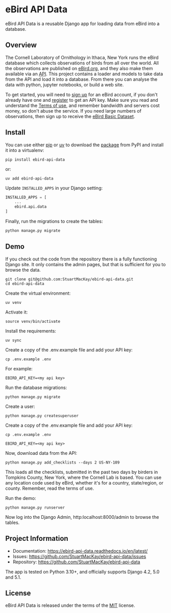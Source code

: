 # eBird API Data

eBird API Data is a reusable Django app for loading data from eBird into a database.

## Overview

The Cornell Laboratory of Ornithology in Ithaca, New York runs the eBird database
which collects observations of birds from all over the world. All the observations
are published on [eBird.org](https://ebird.org), and they also make them available
via an [API](https://documenter.getpostman.com/view/664302/S1ENwy59). This project
contains a loader and models to take data from the API and load it into a database.
From there you can analyse the data with python, jupyter notebooks, or build a web
site.

To get started, you will need to
[sign up](https://secure.birds.cornell.edu/identity/account/create)
for an eBird account, if you don't already have one and
[register](https://ebird.org/data/download)
to get an API key. Make sure you read and understand the
[Terms of use](https://www.birds.cornell.edu/home/ebird-api-terms-of-use/),
and remember bandwidth and servers cost money, so don't abuse the service. If you
need large numbers of observations, then sign up to receive the
[eBird Basic Dataset](https://science.ebird.org/en/use-ebird-data/download-ebird-data-products).

## Install

You can use either [pip](https://pip.pypa.io/en/stable/) or [uv](https://docs.astral.sh/uv/)
to download the [package](https://pypi.org/project/ebird-api-data/) from PyPI and
install it into a virtualenv:

```shell
pip install ebird-api-data
```

or:

```shell
uv add ebird-api-data
```

Update `INSTALLED_APPS` in your Django setting:

```python
INSTALLED_APPS = [
    ...
    ebird.api.data
]
```

Finally, run the migrations to create the tables:

```python
python manage.py migrate
```

## Demo

If you check out the code from the repository there is a fully functioning
Django site. It only contains the admin pages, but that is sufficient for
you to browse the data.

```shell
git clone git@github.com:StuartMacKay/ebird-api-data.git
cd ebird-api-data
```

Create the virtual environment:
```shell
uv venv
```

Activate it:
```shell
source venv/bin/activate
```

Install the requirements:
```shell
uv sync
```

Create a copy of the .env.example file and add your API key:
```shell
cp .env.example .env
```

For example:
```shell
EBIRD_API_KEY=<my api key>
```

Run the database migrations:
```shell
python manage.py migrate
```

Create a user:
```shell
python manage.py createsuperuser
```

Create a copy of the .env.example file and add your API key:
```shell
cp .env.example .env
```

```shell
EBIRD_API_KEY=<my api key>
```

Now, download data from the API:

```shell
python manage.py add_checklists --days 2 US-NY-109
```

This loads all the checklists, submitted in the past two days by birders in
Tompkins County, New York, where the Cornell Lab is based. You can use any
location code used by eBird, whether it's for a country, state/region, or
county. Remember, read the terms of use.

Run the demo:

```shell
python manage.py runserver
```

Now log into the Django Admin, http:localhost:8000/admin to browse the tables.

## Project Information

* Documentation: https://ebird-api-data.readthedocs.io/en/latest/
* Issues: https://github.com/StuartMacKay/ebird-api-data/issues
* Repository: https://github.com/StuartMacKay/ebird-api-data

The app is tested on Python 3.10+, and officially supports Django 4.2, 5.0 and 5.1.

## License

eBird API Data is released under the terms of the [MIT](https://opensource.org/licenses/MIT) license.

